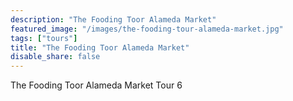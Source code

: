 ```yaml
---
description: "The Fooding Toor Alameda Market"
featured_image: "/images/the-fooding-tour-alameda-market.jpg"
tags: ["tours"]
title: "The Fooding Toor Alameda Market"
disable_share: false
---
```


The Fooding Toor Alameda Market
Tour 6